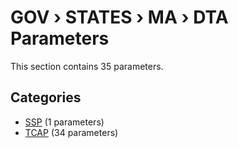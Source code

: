 # GOV › STATES › MA › DTA Parameters

This section contains 35 parameters.

## Categories

- [SSP](ssp/index.md) (1 parameters)
- [TCAP](tcap/index.md) (34 parameters)
